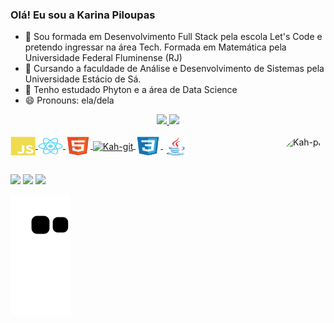 ### Olá! Eu sou a Karina Piloupas 


- 🔭 Sou formada em Desenvolvimento Full Stack pela escola Let's Code e pretendo ingressar na área Tech. Formada em Matemática pela Universidade Federal Fluminense (RJ)
- 🌱 Cursando a faculdade de Análise e Desenvolvimento de Sistemas pela Universidade Estácio de Sá.
- 🔭 Tenho estudado Phyton e a área de Data Science
- 😄 Pronouns: ela/dela

<div align="center">
  <a href="https://github.com/KahPiloupas">
  <img height="180em" src="https://github-readme-stats.vercel.app/api?username=KahPiloupas&show_icons=true&theme=dracula&include_all_commits=true&count_private=true"/>
  <img height="180em" src="https://github-readme-stats.vercel.app/api/top-langs/?username=KahPiloupas&layout=compact&langs_count=7&theme=dracula"/>
</div>
  
  <div style="display: inline_block"><br>
  <img align="center" alt="Kah-Js" height="30" width="40" src="https://raw.githubusercontent.com/devicons/devicon/master/icons/javascript/javascript-plain.svg">
  <img align="center" alt="Kah-React" height="30" width="40" src="https://raw.githubusercontent.com/devicons/devicon/master/icons/react/react-original.svg">
  <img align="center" alt="Kah-HTML" height="30" width="40" src="https://raw.githubusercontent.com/devicons/devicon/master/icons/html5/html5-original.svg">
    <img align="center" alt="Kah-git" height="30" width="40" src="img src="https://cdn.jsdelivr.net/gh/devicons/devicon/icons/git/git-original.svg">
    
  <img align="center" alt="Kah-CSS" height="30" width="40" src="https://raw.githubusercontent.com/devicons/devicon/master/icons/css3/css3-original.svg">
  <img align="center" alt="Kah-Java" height="30" width="40" src="https://raw.githubusercontent.com/devicons/devicon/master/icons/java/java-original.svg">
  <img align="right" alt="Kah-pic" height="150" style="border-radius:50px;" src="https://media.discordapp.net/attachments/639956127056134178/890373478988013628/Publicacoes_Instagram_1_1.png?width=676&height=676">
</div>

  ##
  
  <div> 
  <a href="https://www.instagram.com/karinapiloupas/" target="_blank"><img src="https://img.shields.io/badge/-Instagram-%23E4405F?style=for-the-badge&logo=instagram&logoColor=white" target="_blank"></a>
  <a href = "mailto:karinapiloupas@gmail.com"><img src="https://img.shields.io/badge/-Gmail-%23333?style=for-the-badge&logo=gmail&logoColor=white" target="_blank"></a>
  <a href="https://www.linkedin.com/in/karina-piloupas-da-costa-220573191/" target="_blank"><img src="https://img.shields.io/badge/-LinkedIn-%230077B5?style=for-the-badge&logo=linkedin&logoColor=white" target="_blank"></a> 
 
  ![Snake animation](https://github.com/rafaballerini/rafaballerini/blob/output/github-contribution-grid-snake.svg)
 
</div>
